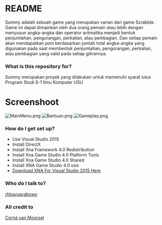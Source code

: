 # README #

Summy adalah sebuah game yang merupakan varian dari game Scrabble. Game ini dapat dimainkan oleh dua orang pemain atau lebih dengan menyusun angka-angka dan operator aritmatika menjadi bentuk penjumlahan, pengurangan, perkalian, atau pembagian. Dan setiap pemain akan mendapatkan poin berdasarkan jumlah total angka-angka yang digunakan pada saat membentuk penjumlahan, pengurangan, perkalian, atau pembagian yang valid pada setiap gilirannya.

### What is this repository for? ###

Summy merupakan proyek yang dilakukan untuk memenuhi syarat lulus Program Studi S-1 Ilmu Komputer USU


# Screenshoot #

![MainMenu.png](https://bitbucket.org/repo/GjRnop/images/1257416750-MainMenu.png)
![Bantuan.png](https://bitbucket.org/repo/GjRnop/images/3493031165-Bantuan.png)
![Gameplay.png](https://bitbucket.org/repo/GjRnop/images/807773152-Gameplay.png)


### How do I get set up? ###

* Use Visual Studio 2015
* Install DirectX
* Install Xna Framework 4.0 Redistribution
* Install Xna Game Studio 4.0 Platform Tools
* Install Xna Game Studio 4.0 Shared
* Install XNA Game Studio 4.0.vsix
* [Download XNA For Visual Studio 2015 Here](https://mxa.codeplex.com/releases/view/618279)


### Who do I talk to? ###

[rhbayuprabowo](https://www.linkedin.com/in/rh-bayu-prabowo)


### All credit to ###
[Corné van Moorsel](http://www.cwali.nl/summy/summy.htm)